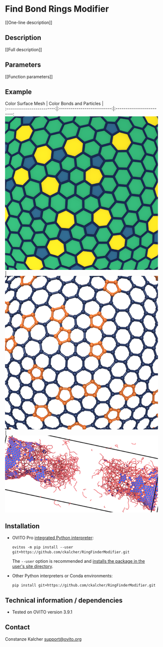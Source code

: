 # Find Bond Rings Modifier
[[One-line description]]

## Description
[[Full description]]

## Parameters 
[[Function parameters]]

## Example
Color Surface Mesh         |   Color Bonds and Particles |                          
:-------------------------:|:---------------------------:|:-------------------------:
![](./examples/result1.png)|  ![](./examples/result2.png)|![](./examples/result3.jpg)

## Installation
- OVITO Pro [integrated Python interpreter](https://docs.ovito.org/python/introduction/installation.html#ovito-pro-integrated-interpreter):
  ```
  ovitos -m pip install --user git+https://github.com/ckalcher/RingFinderModifier.git
  ``` 
  The `--user` option is recommended and [installs the package in the user's site directory](https://pip.pypa.io/en/stable/user_guide/#user-installs).

- Other Python interpreters or Conda environments:
  ```
  pip install git+https://github.com/ckalcher/RingFinderModifier.git
  ```

## Technical information / dependencies
- Tested on OVITO version 3.9.1

## Contact
Constanze Kalcher support@ovito.org
